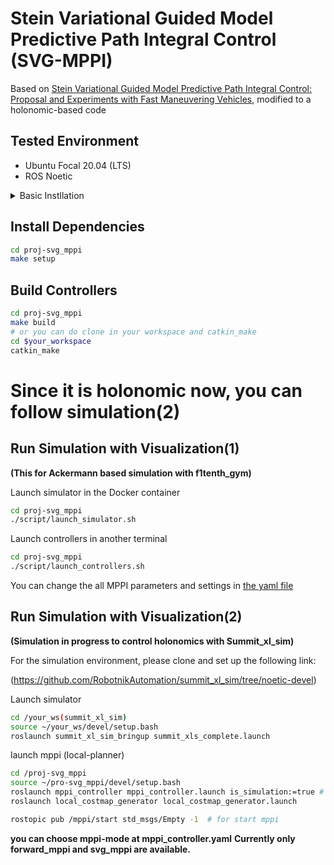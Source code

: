 
# Stein Variational Guided Model Predictive Path Integral Control (SVG-MPPI)

Based on [Stein Variational Guided Model Predictive Path Integral Control: Proposal and Experiments with Fast Maneuvering Vehicles](https://arxiv.org/abs/2309.11040), modified to a holonomic-based code

## Tested Environment

- Ubuntu Focal 20.04 (LTS)
- ROS Noetic

<details>
<summary>Basic Instllation</summary>

## Install ROS noetic
[Installation guide](http://wiki.ros.org/noetic/Installation/Ubuntu)

```bash
# Set up your computer to accept software from packages.ros.org
sudo sh -c 'echo "deb http://packages.ros.org/ros/ubuntu $(lsb_release -sc) main" > /etc/apt/sources.list.d/ros-latest.list'

# Set up your keys
sudo apt install -y curl # if you haven't already installed curl
curl -s https://raw.githubusercontent.com/ros/rosdistro/master/ros.asc | sudo apt-key add -
sudo apt update

# install ROS
sudo apt install -y ros-noetic-desktop-full

# Install other tools 
sudo apt install python3-osrf-pycommon python3-catkin-tools
```

## Install Docker
[Installation guide](https://docs.docker.com/engine/install/ubuntu/#install-using-the-repository)

```bash
# Install from get.docker.com
curl -fsSL https://get.docker.com -o get-docker.sh
sudo sh get-docker.sh
sudo groupadd docker
sudo usermod -aG docker $USER
```

</details>

## Install Dependencies

```bash
cd proj-svg_mppi
make setup
```

## Build Controllers

```bash
cd proj-svg_mppi
make build
# or you can do clone in your workspace and catkin_make
cd $your_workspace
catkin_make
```

# Since it is holonomic now, you can follow simulation(2)

## Run Simulation with Visualization(1)
**(This for Ackermann based simulation with f1tenth_gym)**

Launch simulator in the Docker container
```bash
cd proj-svg_mppi
./script/launch_simulator.sh
```

Launch controllers in another terminal
```bash
cd proj-svg_mppi
./script/launch_controllers.sh 
```

You can change the all MPPI parameters and settings in [the yaml file](./src/mppi_controller/config/mppi_controller.yaml)


## Run Simulation with Visualization(2)
**(Simulation in progress to control holonomics with Summit_xl_sim)**

For the simulation environment, please clone and set up the following link:

(https://github.com/RobotnikAutomation/summit_xl_sim/tree/noetic-devel)

Launch simulator
```bash
cd /your_ws(summit_xl_sim)
source ~/your_ws/devel/setup.bash
roslaunch summit_xl_sim_bringup summit_xls_complete.launch
```

launch mppi (local-planner)
```bash
cd /proj-svg_mppi
source ~/pro-svg_mppi/devel/setup.bash
roslaunch mppi_controller mppi_controller.launch is_simulation:=true # is_simulation:=true for launch trigger
roslaunch local_costmap_generator local_costmap_generator.launch

rostopic pub /mppi/start std_msgs/Empty -1  # for start mppi
```

**you can choose mppi-mode at mppi_controller.yaml**
**Currently only forward_mppi and svg_mppi are available.**
